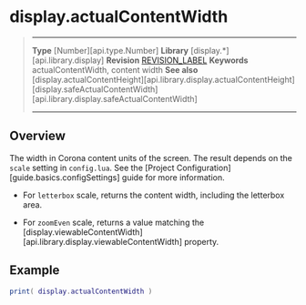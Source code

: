 
# display.actualContentWidth

> --------------------- ------------------------------------------------------------------------------------------
> __Type__              [Number][api.type.Number]
> __Library__           [display.*][api.library.display]
> __Revision__          [REVISION_LABEL](REVISION_URL)
> __Keywords__          actualContentWidth, content width
> __See also__          [display.actualContentHeight][api.library.display.actualContentHeight]
>						[display.safeActualContentWidth][api.library.display.safeActualContentWidth]
> --------------------- ------------------------------------------------------------------------------------------

## Overview

The width in Corona content units of the screen. The result depends on the `scale` setting in `config.lua`. See the [Project Configuration][guide.basics.configSettings] guide for more information.

* For `letterbox` scale, returns the content width, including the letterbox area.

* For `zoomEven` scale, returns a value matching the [display.viewableContentWidth][api.library.display.viewableContentWidth] property.

## Example
 
``````lua
print( display.actualContentWidth )
``````
